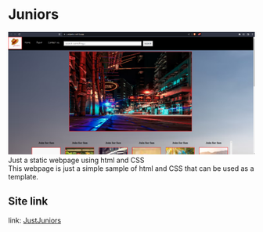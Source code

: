 # Juniors
![Just Junior](/justjunior.png)
Just a static webpage using html and CSS  
This webpage is just a simple sample of html and CSS that can be used as a template.

## Site link
link: [JustJuniors](https://justjunior.netlify.app/)
